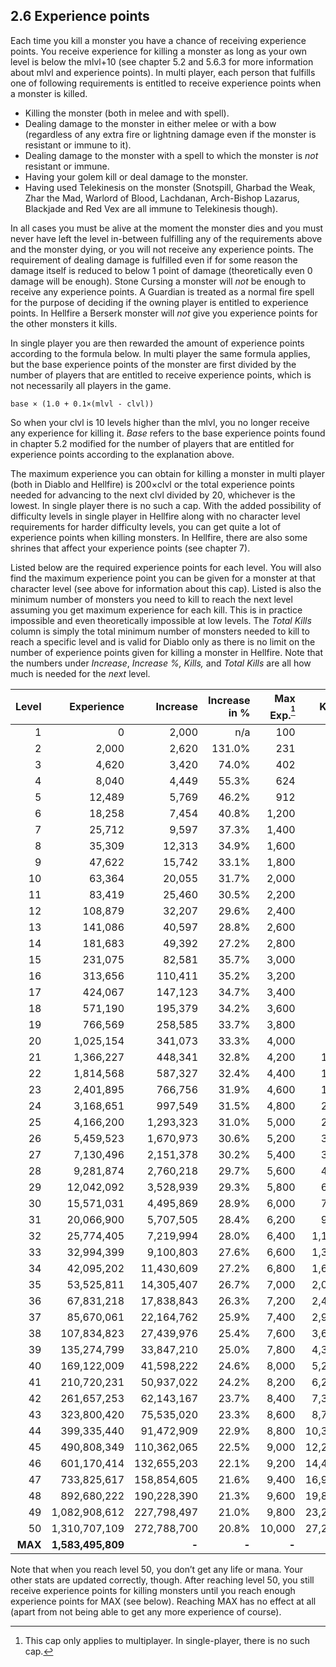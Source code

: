 ## 2.6 Experience points

Each time you kill a monster you have a chance of receiving experience points. You receive experience for killing a monster as long as your own level is below the mlvl+10 (see chapter 5.2 and 5.6.3 for more information about mlvl and experience points). In multi player, each person that fulfills one of following requirements is entitled to receive experience points when a monster is killed.

- Killing the monster (both in melee and with spell).
- Dealing damage to the monster in either melee or with a bow (regardless of any extra fire or lightning damage even if the monster is resistant or immune to it).
- Dealing damage to the monster with a spell to which the monster is *not* resistant or immune.
- Having your golem kill or deal damage to the monster.
- Having used Telekinesis on the monster (Snotspill, Gharbad the Weak, Zhar the Mad, Warlord of Blood, Lachdanan, Arch-Bishop Lazarus, Blackjade and Red Vex are all immune to Telekinesis though).

In all cases you must be alive at the moment the monster dies and you must never have left the level in-between fulfilling any of the requirements above and the monster dying, or you will not receive any experience points. The requirement of dealing damage is fulfilled even if for some reason the damage itself is reduced to below 1 point of damage (theoretically even 0 damage will be enough). Stone Cursing a monster will *not* be enough to receive any experience points. A Guardian is treated as a normal fire spell for the purpose of deciding if the owning player is entitled to experience points. In Hellfire a Berserk monster will *not* give you experience points for the other monsters it kills.

In single player you are then rewarded the amount of experience points according to the formula below. In multi player the same formula applies, but the base experience points of the monster are first divided by the number of players that are entitled to receive experience points, which is not necessarily all players in the game.

`base × (1.0 + 0.1×(mlvl - clvl))`

So when your clvl is 10 levels higher than the mlvl, you no longer receive any experience for killing it. *Base* refers to the base experience points found in chapter 5.2 modified for the number of players that are entitled for experience points according to the explanation above.

The maximum experience you can obtain for killing a monster in multi player (both in Diablo and Hellfire) is 200×clvl or the total experience points needed for advancing to the next clvl divided by 20, whichever is the lowest. In single player there is no such a cap. With the added possibility of difficulty levels in single player in Hellfire along with no character level requirements for harder difficulty levels, you can get quite a lot of experience points when killing monsters. In Hellfire, there are also some shrines that affect your experience points (see chapter 7).

Listed below are the required experience points for each level. You will also find the maximum experience point you can be given for a monster at that character level (see above for information about this cap). Listed is also the minimum number of monsters you need to kill to reach the next level assuming you get maximum experience for each kill. This is in practice impossible and even theoretically impossible at low levels. The *Total Kills* column is simply the total minimum number of monsters needed to kill to reach a specific level and is valid for Diablo only as there is no limit on the number of experience points given for killing a monster in Hellfire. Note that the numbers under *Increase*, *Increase %, Kills,* and *Total Kills* are all how much is needed for the *next* level.

| **Level** | **Experience** | **Increase** | **Increase in %** | **Max Exp.<sup>[^18]</sup>** | **Kills** | **Total Kills** |
|---------:|-------------:|-------------:|------------------:|-----------------:|------:|------------:|
| 1  | 0             | 2,000        | n/a      | 100   | 20  | 20    |
| 2  | 2,000         | 2,620        | 131.0%   | 231   | 12  | 32    |
| 3  | 4,620         | 3,420        | 74.0%    | 402   | 9   | 41    |
| 4  | 8,040         | 4,449        | 55.3%    | 624   | 7   | 48    |
| 5  | 12,489        | 5,769        | 46.2%    | 912   | 7   | 55    |
| 6  | 18,258        | 7,454        | 40.8%    | 1,200 | 6   | 61    |
| 7  | 25,712        | 9,597        | 37.3%    | 1,400 | 7   | 68    |
| 8  | 35,309        | 12,313       | 34.9%    | 1,600 | 8   | 76    |
| 9  | 47,622        | 15,742       | 33.1%    | 1,800 | 9   | 84    |
| 10 | 63,364        | 20,055       | 31.7%    | 2,000 | 11  | 95    |
| 11 | 83,419        | 25,460       | 30.5%    | 2,200 | 12  | 106   |
| 12 | 108,879       | 32,207       | 29.6%    | 2,400 | 14  | 120   |
| 13 | 141,086       | 40,597       | 28.8%    | 2,600 | 16  | 135   |
| 14 | 181,683       | 49,392       | 27.2%    | 2,800 | 18  | 153   |
| 15 | 231,075       | 82,581       | 35.7%    | 3,000 | 28  | 181   |
| 16 | 313,656       | 110,411      | 35.2%    | 3,200 | 35  | 215   |
| 17 | 424,067       | 147,123      | 34.7%    | 3,400 | 44  | 258   |
| 18 | 571,190       | 195,379      | 34.2%    | 3,600 | 55  | 313   |
| 19 | 766,569       | 258,585      | 33.7%    | 3,800 | 69  | 381   |
| 20 | 1,025,154     | 341,073      | 33.3%    | 4,000 | 86  | 466   |
| 21 | 1,366,227     | 448,341      | 32.8%    | 4,200 | 107 | 573   |
| 22 | 1,814,568     | 587,327      | 32.4%    | 4,400 | 134 | 706   |
| 23 | 2,401,895     | 766,756      | 31.9%    | 4,600 | 167 | 873   |
| 24 | 3,168,651     | 997,549      | 31.5%    | 4,800 | 208 | 1,081 |
| 25 | 4,166,200     | 1,293,323    | 31.0%    | 5,000 | 259 | 1,340 |
| 26 | 5,459,523     | 1,670,973    | 30.6%    | 5,200 | 322 | 1,661 |
| 27 | 7,130,496     | 2,151,378    | 30.2%    | 5,400 | 399 | 2,059 |
| 28 | 9,281,874     | 2,760,218    | 29.7%    | 5,600 | 493 | 2,552 |
| 29 | 12,042,092    | 3,528,939    | 29.3%    | 5,800 | 609 | 3,161 |
| 30 | 15,571,031    | 4,495,869    | 28.9%    | 6,000 | 750 | 3,910 |
| 31 | 20,066,900    | 5,707,505    | 28.4%    | 6,200 | 921 | 4,831 |
| 32 | 25,774,405    | 7,219,994    | 28.0%    | 6,400 | 1,129 | 5,959 |
| 33 | 32,994,399    | 9,100,803    | 27.6%    | 6,600 | 1,379 | 7,338 |
| 34 | 42,095,202    | 11,430,609   | 27.2%    | 6,800 | 1,681 | 9,019 |
| 35 | 53,525,811    | 14,305,407   | 26.7%    | 7,000 | 2,044 | 11,063 |
| 36 | 67,831,218    | 17,838,843   | 26.3%    | 7,200 | 2,478 | 13,540 |
| 37 | 85,670,061    | 22,164,762   | 25.9%    | 7,400 | 2,996 | 16,536 |
| 38 | 107,834,823   | 27,439,976   | 25.4%    | 7,600 | 3,610 | 20,146 |
| 39 | 135,274,799   | 33,847,210   | 25.0%    | 7,800 | 4,340 | 24,486 |
| 40 | 169,122,009   | 41,598,222   | 24.6%    | 8,000 | 5,200 | 29,685 |
| 41 | 210,720,231   | 50,937,022   | 24.2%    | 8,200 | 6,212 | 35,897 |
| 42 | 261,657,253   | 62,143,167   | 23.7%    | 8,400 | 7,398 | 43,295 |
| 43 | 323,800,420   | 75,535,020   | 23.3%    | 8,600 | 8,784 | 52,078 |
| 44 | 399,335,440   | 91,472,909   | 22.9%    | 8,800 | 10,395 | 62,473 |
| 45 | 490,808,349   | 110,362,065  | 22.5%    | 9,000 | 12,263 | 74,735 |
| 46 | 601,170,414   | 132,655,203  | 22.1%    | 9,200 | 14,420 | 89,154 |
| 47 | 733,825,617   | 158,854,605  | 21.6%    | 9,400 | 16,900 | 106,054 |
| 48 | 892,680,222   | 190,228,390  | 21.3%    | 9,600 | 19,816 | 125,869 |
| 49 | 1,082,908,612 | 227,798,497  | 21.0%    | 9,800 | 23,245 | 149,114 |
| 50 | 1,310,707,109 | 272,788,700  | 20.8%    | 10,000 | 27,279 | 176,393 |
| **MAX** | **1,583,495,809** | **-** | **-** | **-** | **-** | **-** |

[^18]: This cap only applies to multiplayer. In single-player, there is no such cap.


Note that when you reach level 50, you don’t get any life or mana. Your other stats are updated correctly, though. After reaching level 50, you still receive experience points for killing monsters until you reach enough experience points for MAX (see below). Reaching MAX has no effect at all (apart from not being able to get any more experience of course).
